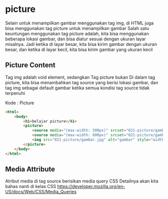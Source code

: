 # picture
Selain untuk menampilkan gambar menggunakan tag img, di HTML juga bisa menggunakan tag
picture untuk menampilkan gambar
Salah satu keuntungan menggunakan tag picture adalah, kita bisa menggunakan beberapa lokasi
gambar, dan bisa diatur sesuai dengan ukuran layar misalnya. Jadi ketika di layar besar, kita bisa
kirim gambar dengan ukuran besar, dan ketika di layar kecil, kita bisa kirim gambar yang ukuran
kecil

## Picture Content
Tag img adalah void element, sedangkan Tag picture bukan
Di dalam tag picture, kita bisa menambahkan tag source yang berisi lokasi gambar, dan tag img
sebagai default gambar ketika semua kondisi tag source tidak terpenuhi

Kode : Picture
``` html
<html>
    <body>
        <h1>belajar picture</h1>
        <picture>
            <source media="(max-width: 500px)" srcset="021-picture/gambar-green.jpg">
            <source media="(max-width: 600px)" srcset="021-picture/gambar-black.jpg">
            <img src="021-picture/gambar.jpg" alt="gambar" style="width:250px ; height:250px;">
        </picture>
    </body>
</html>
```

## Media Attribute
Atribut media di tag source berisikan media query CSS
Detailnya akan kita bahas nanti di kelas CSS
https://developer.mozilla.org/en-US/docs/Web/CSS/Media_Queries